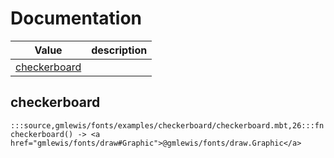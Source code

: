 # Documentation
|Value|description|
|---|---|
|[checkerboard](#checkerboard)||

## checkerboard

```moonbit
:::source,gmlewis/fonts/examples/checkerboard/checkerboard.mbt,26:::fn checkerboard() -> <a href="gmlewis/fonts/draw#Graphic">@gmlewis/fonts/draw.Graphic</a>
```

